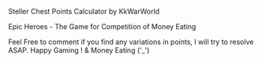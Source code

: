 Steller Chest Points Calculator by KkWarWorld

Epic Heroes - The Game for Competition of Money Eating

Feel Free to comment if you find any variations in points, I will try to resolve ASAP.
Happy Gaming ! & Money Eating ('_')
